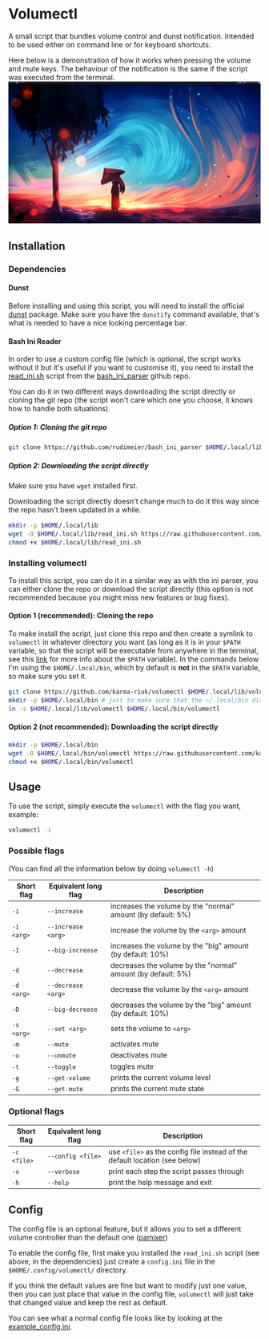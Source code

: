 # Volumectl
A small script that bundles volume control and dunst notification. Intended to be used either on command line or for keyboard shortcuts.

Here below is a demonstration of how it works when pressing the volume and mute
keys. The behaviour of the notification is the same if the script was executed
from the terminal.
![demo](./volumectl_demo.gif)

## Installation

### Dependencies

#### Dunst
Before installing and using this script, you will need to install the official 
[dunst](https://wiki.archlinux.org/title/Dunst) package.
Make sure you have the `dunstify` command available, that's what is needed to
have a nice looking percentage bar.

#### Bash Ini Reader

In order to use a custom config file (which is optional, the script works
without it but it's useful if you want to customise it), you need to install the
[read_ini.sh](https://raw.githubusercontent.com/rudimeier/bash_ini_parser/master/read_ini.sh)
script from the [bash_ini_parser](https://github.com/rudimeier/bash_ini_parser)
github repo.

You can do it in two different ways downloading the script directly or cloning
the git repo (the script won't care which one you choose, it knows how to handle
both situations).

##### Option 1: Cloning the git repo
```bash
git clone https://github.com/rudimeier/bash_ini_parser $HOME/.local/lib/bash_ini_parser
```

##### Option 2: Downloading the script directly
Make sure you have `wget` installed first. 

Downloading the script directly doesn't change much to do it this way since the
repo hasn't been updated in a while.

```bash
mkdir -p $HOME/.local/lib
wget -O $HOME/.local/lib/read_ini.sh https://raw.githubusercontent.com/rudimeier/bash_ini_parser/master/read_ini.sh
chmod +x $HOME/.local/lib/read_ini.sh
```


### Installing volumectl
To install this script, you can do it in a similar way as with the ini parser, you
can either clone the repo or download the script directly (this option is not recommended
because you might miss new features or bug fixes).

#### Option 1 (recommended): Cloning the repo
To make install the script, just clone this repo and then create a symlink to
`volumectl` in whatever directory you want (as long as it is in your `$PATH`
variable, so that the script will be executable from anywhere in the terminal,
see this [link](https://www.tecmint.com/set-path-variable-linux-permanently/)
for more info about the `$PATH` variable). In the commands below I'm using the
`$HOME/.local/bin`, which by default is **not** in the `$PATH` variable, so make
sure you set it.

```bash
git clone https://github.com/karma-riuk/volumectl $HOME/.local/lib/volumectl
mkdir -p $HOME/.local/bin # just to make sure that the ~/.local/bin directory exists
ln -s $HOME/.local/lib/volumectl $HOME/.local/bin/volumectl
```

#### Option 2 (not recommended): Downloading the script directly

```bash
mkdir -p $HOME/.local/bin
wget -O $HOME/.local/bin/volumectl https://raw.githubusercontent.com/karma-riuk/volumectl/master/volumectl
chmod +x $HOME/.local/bin/volumectl
```


## Usage

To use the script, simply execute the `volumectl` with the flag you want,
example:
```bash
volumectl -i
```

### Possible flags
(You can find all the information below by doing `volumectl -h`)

|Short flag | Equivalent long flag |Description|
|-----|-----|-----|
|`-i` | `--increase` | increases the volume by the "normal" amount (by default: 5%) |
|`-i <arg>` | `--increase <arg>` |  increase the volume by the `<arg>` amount |
|`-I` | `--big-increase` | increases the volume by the "big" amount (by default: 10%) |
|`-d` | `--decrease` | decreases the volume by the "normal" amount (by default: 5%) |
|`-d <arg>` | `--decrease <arg>` |  decrease the volume by the `<arg>` amount |
|`-D` | `--big-decrease` | decreases the volume by the "big" amount (by default: 10%) |
|`-s <arg>` | `--set <arg>` | sets the volume to `<arg>` |
|`-m` | `--mute` | activates mute |
|`-u` | `--unmute` | deactivates mute |
|`-t` | `--toggle` | toggles mute |
|`-g` | `--get-volume` | prints the current volume level |
|`-G` | `--get-mute` | prints the current mute state |


### Optional flags
|Short flag | Equivalent long flag |Description|
|-----|-----|-----|
|`-c <file>` | `--config <file>` | use `<file>` as the config file instead of the default location (see below) |
|`-v` | `--verbose` | print each step the script passes through |
|`-h` | `--help` | print the help message and exit |


## Config

The config file is an optional feature, but it allows you to set a different
volume controller than the default one ([pamixer](https://github.com/cdemoulins/pamixer))

To enable the config file, first make you installed the `read_ini.sh` script
(see above, in the dependencies) just create a `config.ini` file in the
`$HOME/.config/volumectl/` directory.

If you think the default values are fine but want to modify just one value,
then you can just place that value in the config file, `volumectl` will just
take that changed value and keep the rest as default.

You can see what a normal config file looks like by looking at the [example_config.ini](./example_config.ini).



